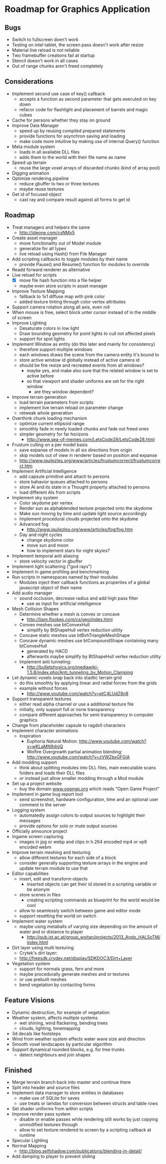 Roadmap for Graphics Application
================================

Bugs
----
- Switch to fullscreen doen't work
- Testing on intel tablet, the screen pass doesn't work after resize
- Material live reload is not reliable
- Two framebuffer creations fail at startup
- Stencil doesn't work in all cases
- Out of range chunks aren't freed completely

Considerations
--------------
- Implement second use case of key() callback
	- accepts a function as second parameter that gets executed on key down
	- refacor code for flashlight and placement of barrels and magic cubes
- Cache for persons whether they stay on ground
- Improve Data Manager
	- speed up by reusing compiled prepared statements
	- provide functions for asynchron saving and loading
	- make code more intuitive by making use of internal Query() function
- Meta module system
	- loads in all available DLL files
	- adds them to the world with their file name as name
- Speed up terrain
	- reuse the large voxel arrays of discarded chunks (kind of array pool)
- Digging animation
- Optimize rendering pipeline
	- reduce gbuffer to two or three textures
	- maybe reuse textures
- Get id of focused object
	- cast ray and compare result against all forms to get id

Roadmap
-------
- Treat managers and helpers the same
	- http://ideone.com/csNMx5
- Create asset manager
	- move functionality out of Model module
	- generalize for all types
	- live reload using Hash() from File Manager
- Add scripting callbacks to toggle modules by their name
	- provide Pause() and Resume() function for modules to override
- Readd forward renderer as alternative
- Live reload for scripts
	- [x] move file hash function into a file helper
	- maybe even store scripts in asset manager
- Improve Texture Mapping
	- fallback to 1x1 diffuse map with pink color
	- added texture tinting through color vertex attributes
- Support camera rotation along all axis, even roll
- When mouse is free, select block unter cursor instead of in the middle of screen
- Improve Lighting
	- Desaturate colors in low light
	- Draw bounding geometry for point lights to cull not affected pixels
	- support for spot lights
- Implement Window as entity (do this later and mainly for consistency)
	- therefore support multiple windows
	- each windows draws the scene from the camera entity it's bound to
	- store active window id globally instead of active camera id
	- should be fire resize and recreated events from all windows?
		- maybe yes, and make also sure that the related window is set to active before
		- so that viewport and shader uniforms are set for the right window
			- are they window dependent?
- Improve terrain generation
	- load terrain parameters from scripts
	- implement live terrain reload on parameter change
	- retweak whole generation
- Overthink chunk loading mechanism
	- optimize current ellipsoid range
	- smoothly fade in newly loaded chunks and fade out freed ones
	- simpler geometry for far horizons
		- http://www.sea-of-memes.com/LetsCode28/LetsCode28.html
- Frustum culling on a per model basis
	- save expanse of models in all six directions from origin
	- skip models out of view in renderer based on position and expanse
	- http://www.iquilezles.org/www/articles/frustumcorrect/frustumcorrect.htm
- Implement Artificial Intelligence
	- add capsule primitive and attach to persons
	- store bahavior queues attached to persons
	- store AI and its state in a Thought property attached to persons
	- load different AIs from scripts
- Implement sky system
	- Color skydome per vertex
	- Render sun as alphablended texture projected onto the skydome
	- Make sun moving by time and update light source accordingly
	- Implement procedural clouds projected onto the skydome
	- Advanced fog
		- http://www.iquilezles.org/www/articles/fog/fog.htm
	- Day and night cycles
		- change skydome color
		- move sun and moon
		- how to implement stars for night skyies?
- Implement temporal anti aliasing
	- store velocity vector in gbuffer
- Implement light scattering ("god rays")
- Implement in game profiling and benchmarking
- Run scripts in namespaces named by their modules
	- Modules inject their callback functions as properties of a global javascript object of their name
- Add audio manager
	- sound occlusion, decrease radius and add high pass filter
		- use as input for artificial intelligence
- Mesh Collision Shapes
	- Determine whether a mesh is convex or concave
		- http://liam.flookes.com/cs/geo/index.html
	- Convex meshes use btConvexHull
		- simplify by BtShapeHull vertex reduction utility
	- Concave static meshes use btBvhTriangleMeshShape
	- Concave dynamic meshes use btCompoundShape containing many btConvexHull
		- generated by HACD
		- afterwards maybe simplify by BtShapeHull vertex reduction utility
	- Implement anti tunneling:
		- http://bulletphysics.org/mediawiki-1.5.8/index.php/Anti_tunneling_by_Motion_Clamping
- Let dynamic voxels snap back into stadtic terrain grid
	- do this smoothly by applying linear and radial forces from the grids
	- example without forces
		- http://www.youtube.com/watch?v=ptC4LUdZ8n8
- Support transparent textures
	- either read alpha channel or use a additional texture file
	- initially, only support full or none transparency
	- compare different approaches for semi transparency in computer graphics
- Change from placeholder capsule to ragdoll characters
- Implement character animations
	- Inspiration
		- Euphoria Natural Motion: http://www.youtube.com/watch?v=wKLaMN9dnjQ
		- Wolfire Overgrowth partial animation blending: http://www.youtube.com/watch?v=zVWZbxGFGiA
- Add modding support
	- think about splitting modules into DLL files, main executable scans folders and loads their DLL files
	- or instead just allow smaller modding through a Mod module
- Set up a project website
	- buy the domain www.opengp.org which reads "Open Game Project"
- Implement in game bug report tool
	- send screenshot, hardware configuration, time and an optional user comment to the server
- Logging system
	- automatedly assign colors to output sources to highlight their messages
	- provide options for solo or mute output sources
- Officially announce project
- Ingame screen capturing
	- images in jpg or webp and clips in h.264 encoded mp4 or vp9 encoded webm
- Improve terrain meshing and texturing
	- allow different textures for each side of a block
	- consider generally supporting texture arrays in the engine and update terrain module to use that
- Editor capabilities
	- insert, edit and transform objects
		- inserted objects can get their id stored in a scripting variable or be anonym
	- store scenes in files
		- creating scripting commands as blueprint for the world would be cool
	- allow to seamlessly switch between game and editor mode
	- support resetting the world on switch
- Implement water system
	- maybe using metaballs of varying size depending on the amount of water and or distance to player
		- http://pub.ist.ac.at/group_wojtan/projects/2013_Ando_HALSoTM/index.html
- Dirt layer using multi texturing
	- Crytek's dirt layer:
	- http://freesdk.crydev.net/display/SDKDOC3/Dirt+Layer
- Vegetation system
	- support for normals grass, fern and more
	- maybe procedurally generate meshes and or textures
	- or use prebuilt meshes
	- bend vegetation by contacting forms

Feature Visions
---------------
- Dynamic destruction, for example of vegetation
- Weather system, affects multiple systems
	- wet shining, wind flackering, bending trees
	- clouds, lighting, tonemapping
- 3d decals like footsteps
- Wind from weather system effects water wave size and direction
- Smooth voxel landscapes by particular algorithm
- Support dynamical rounded blocks, e.g. for tree trunks
	- detect neighbours and join shapes

Finished
--------
- Merge terrain branch back into master and continue there
- Split into header and source files
- Implement data manager to store entities in databases
	- make use of SQLite for saves
	- use treats or lamdas for conversion between structs and table rows
- Set shader uniforms from within scripts
- Improve render pass system
	- disable or enable passes while rendering still works by just copying unmodified textures through
	- allow to set texture rendered to screen by a scripting callback at runtime
- Specular Lighting
- Normal Mapping
	- http://blog.selfshadow.com/publications/blending-in-detail/
- Add damping to player to prevent sliding
